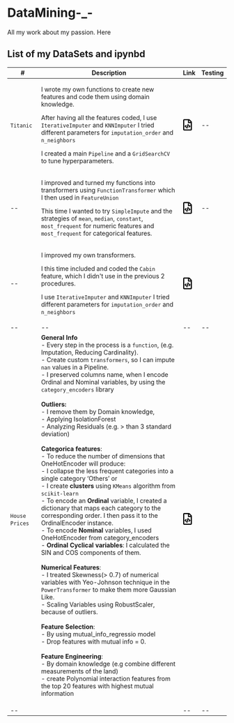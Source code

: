 # DataMining-_-
All my work about my passion. Here 



## List of my DataSets and ipynbd


\# | Description | Link | Testing
--- | --- | --- | ---
`Titanic` | <p>I wrote my own functions to create new features and code them using domain knowledge.</p> <p> After having all the features coded, I use `IterativeImputer` and `KNNImputer` I tried different parameters for `imputation_order` and `n_neighbors` </p> <p> I created a main `Pipeline` and a `GridSearchCV` to tune hyperparameters. </p> | <a href="https://nbviewer.jupyter.org/github/antirrabia/DataMining-_-/blob/main/notebooks/Titanic_01.ipynb"><img src="icons/nb.svg" width="20px" align="top" title="View code"></a> | --
-- | <p>  I improved and turned my functions into transformers using `FunctionTransformer` which I then used in `FeatureUnion` </p> <p> This time I wanted to try `SimpleImpute` and the strategies of `mean`, `median`, `constant`, `most_frequent` for numeric features and `most_frequent` for categorical features. </p> | <a href="https://nbviewer.jupyter.org/github/antirrabia/DataMining-_-/blob/main/notebooks/Titanic_02.ipynb"><img src="icons/nb.svg" width="20px" align="top" title="View code"></a> | -- 
-- | <p> I improved my own transformers. </p> <p> I this time included and coded the `Cabin` feature, which I didn't use in the previous 2 procedures. </p> <p> I use `IterativeImputer` and `KNNImputer` I tried different parameters for `imputation_order` and `n_neighbors` </p> | <a href="https://nbviewer.jupyter.org/github/antirrabia/DataMining-_-/blob/main/notebooks/Titanic_03.ipynb"><img src="icons/nb.svg" width="20px" align="top" title="View code"></a> 
| -- | -- |-- |--|
| `House Prices` | **General Info** <br />  - Every step in the process is a `function`, (e.g. Imputation, Reducing Cardinality). <br /> - Create custom `transformers`, so I can impute `nan` values in a Pipeline. <br /> - I preserved  columns name, when I encode Ordinal and Nominal variables, by using  the `category_encoders` library <br /> <br /> **Outliers:** <br /> - I remove them by Domain knowledge, <br /> - Applying IsolationForest<br /> - Analyzing Residuals (e.g. > than 3 standard deviation) <br /> <br /> **Categorica features**:   <br /> - To reduce the number of dimensions that OneHotEncoder will produce: <br /> - I collapse the less frequent categories into a single category ‘Others’ or <br /> - I create **clusters** using `KMeans` algorithm from `scikit-learn` <br /> - To encode an **Ordinal** variable, I created a dictionary that maps each category to the corresponding order. I then pass it to the OrdinalEncoder instance.<br /> - To encode **Nominal** variables, I used OneHotEncoder from category_encoders<br /> - **Ordinal Cyclical variables**: I calculated the SIN and COS components of them.       <br /> <br /> **Numerical Features**: <br /> - I treated Skewness(> 0.7) of numerical variables with Yeo-Johnson technique in the `PowerTransformer` to make them more Gaussian Like.<br /> - Scaling Variables using RobustScaler, because of outliers.   <br /> <br /> **Feature Selection**: <br /> - By using mutual_info_regressio model <br /> - Drop features with mutual info = 0.    <br /> <br /> **Feature Engineering**: <br /> - By domain knowledge (e.g combine different measurements of the land)<br /> - create Polynomial interaction features from the top 20 features with highest mutual information <br /> <br /> | <a href="https://nbviewer.jupyter.org/github/antirrabia/DataMining-_-/blob/main/notebooks/HousePrices.ipynb"><img src="icons/nb.svg" width="20px" align="top" title="View code"></a> |  |
| -- |   |-- |--|
